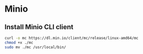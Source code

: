 # Minio

## Install Minio CLI client

```bash
curl -o mc https://dl.min.io/client/mc/release/linux-amd64/mc
chmod +x ./mc
sudo mv ./mc /usr/local/bin/
```